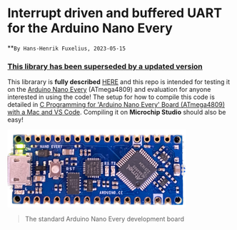 # Interrupt driven and buffered UART for the Arduino Nano Every

**``By Hans-Henrik Fuxelius, 2023-05-15``

### [This library has been superseded by a updated version](https://github.com/fuxelius/atmega_avr_uart_v2_nano_every)

This librarary is **fully described** [HERE](https://github.com/fuxelius/atmega_avr_uart) and this repo is intended for testing it on the [Arduino Nano Every](https://docs.arduino.cc/hardware/nano-every) (ATmega4809) and evaluation for anyone interested in using the code! The setup for how to compile this code is detailed in [C Programming for 'Arduino Nano Every' Board (ATmega4809) with a Mac and VS Code](https://github.com/fuxelius/nano_every_bare_metal#c-programming-for-arduino-nano-every-board-atmega4809-with-a-mac-and-vs-code). Compiling it on **Microchip Studio** should also be easy!

<img src="doc/pic/closeup.png"  width="400">

> The standard Arduino Nano Every development board